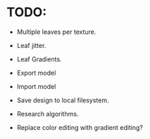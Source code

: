# TODO:

* Multiple leaves per texture.
* Leaf jitter.
* Leaf Gradients.

* Export model
* Import model
* Save design to local filesystem.
* Research algorithms.
* Replace color editing with gradient editing?
